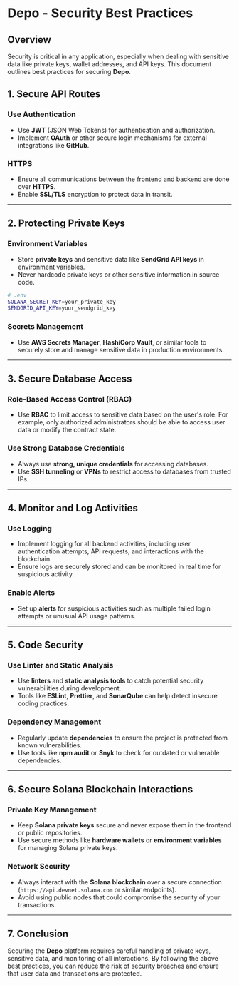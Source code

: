 
# Depo - Security Best Practices

## Overview

Security is critical in any application, especially when dealing with sensitive data like private keys, wallet addresses, and API keys. This document outlines best practices for securing **Depo**.

## 1. Secure API Routes

### Use Authentication

- Use **JWT** (JSON Web Tokens) for authentication and authorization.
- Implement **OAuth** or other secure login mechanisms for external integrations like **GitHub**.

### HTTPS

- Ensure all communications between the frontend and backend are done over **HTTPS**.
- Enable **SSL/TLS** encryption to protect data in transit.

---

## 2. Protecting Private Keys

### Environment Variables

- Store **private keys** and sensitive data like **SendGrid API keys** in environment variables.
- Never hardcode private keys or other sensitive information in source code.

```bash
# .env
SOLANA_SECRET_KEY=your_private_key
SENDGRID_API_KEY=your_sendgrid_key
```

### Secrets Management

- Use **AWS Secrets Manager**, **HashiCorp Vault**, or similar tools to securely store and manage sensitive data in production environments.

---

## 3. Secure Database Access

### Role-Based Access Control (RBAC)

- Use **RBAC** to limit access to sensitive data based on the user's role. For example, only authorized administrators should be able to access user data or modify the contract state.

### Use Strong Database Credentials

- Always use **strong, unique credentials** for accessing databases.
- Use **SSH tunneling** or **VPNs** to restrict access to databases from trusted IPs.

---

## 4. Monitor and Log Activities

### Use Logging

- Implement logging for all backend activities, including user authentication attempts, API requests, and interactions with the blockchain.
- Ensure logs are securely stored and can be monitored in real time for suspicious activity.

### Enable Alerts

- Set up **alerts** for suspicious activities such as multiple failed login attempts or unusual API usage patterns.

---

## 5. Code Security

### Use Linter and Static Analysis

- Use **linters** and **static analysis tools** to catch potential security vulnerabilities during development.
- Tools like **ESLint**, **Prettier**, and **SonarQube** can help detect insecure coding practices.

### Dependency Management

- Regularly update **dependencies** to ensure the project is protected from known vulnerabilities.
- Use tools like **npm audit** or **Snyk** to check for outdated or vulnerable dependencies.

---

## 6. Secure Solana Blockchain Interactions

### Private Key Management

- Keep **Solana private keys** secure and never expose them in the frontend or public repositories.
- Use secure methods like **hardware wallets** or **environment variables** for managing Solana private keys.

### Network Security

- Always interact with the **Solana blockchain** over a secure connection (`https://api.devnet.solana.com` or similar endpoints).
- Avoid using public nodes that could compromise the security of your transactions.

---

## 7. Conclusion

Securing the **Depo** platform requires careful handling of private keys, sensitive data, and monitoring of all interactions. By following the above best practices, you can reduce the risk of security breaches and ensure that user data and transactions are protected.
